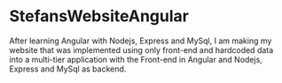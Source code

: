 # StefansWebsiteAngular
After learning Angular with Nodejs, Express and MySql, I am making my website that was implemented using only front-end and hardcoded data into a multi-tier application with the Front-end in Angular and Nodejs, Express and MySql as backend.
